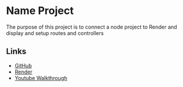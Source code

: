 # Name Project
The purpose of this project is to connect a node project to Render and display and setup routes and controllers

## Links
- [GitHub](https://github.com/tristan-galloway/lesson_1)
- [Render](https://lesson-1-7nej.onrender.com)
- [Youtube Walkthrough]()